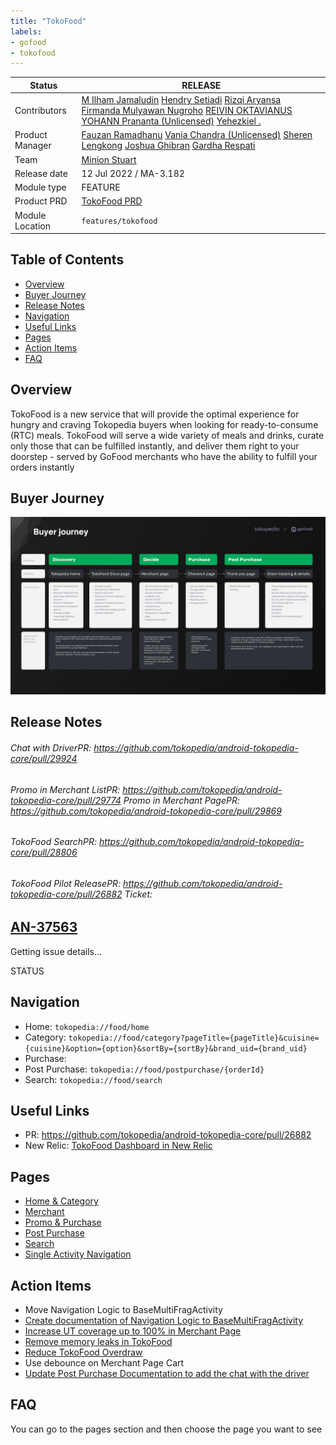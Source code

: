 ```yaml
---
title: "TokoFood"
labels:
- gofood
- tokofood
---
```



| **Status** | <!--start status:GREEN-->RELEASE<!--end status-->  |
| --- | --- |
| Contributors | [M Ilham Jamaludin](https://tokopedia.atlassian.net/wiki/people/5c87306ea329a40b8555c1ca?ref=confluence) [Hendry Setiadi](https://tokopedia.atlassian.net/wiki/people/5c94ae68999a3f2d4cae9b85?ref=confluence) [Rizqi Aryansa](https://tokopedia.atlassian.net/wiki/people/5e25ee87006fae0ca232e1ac?ref=confluence) [Firmanda Mulyawan Nugroho](https://tokopedia.atlassian.net/wiki/people/5d91c148fdfa560dcc3a040f?ref=confluence) [REIVIN OKTAVIANUS](https://tokopedia.atlassian.net/wiki/people/5dae89dab86cd40c2da5ad2f?ref=confluence) [YOHANN Prananta (Unlicensed)](https://tokopedia.atlassian.net/wiki/people/5de4eab04ae7b80d0d19f990?ref=confluence) [Yehezkiel .](https://tokopedia.atlassian.net/wiki/people/5c94aa7a7792242c8613ad14?ref=confluence)  |
| Product Manager | [Fauzan Ramadhanu](https://tokopedia.atlassian.net/wiki/people/5b6b99772f51d429dce93e93?ref=confluence) [Vania Chandra (Unlicensed)](https://tokopedia.atlassian.net/wiki/people/5c735c615b4c267532745762?ref=confluence) [Sheren Lengkong](https://tokopedia.atlassian.net/wiki/people/5de4c4a27474110e2311ebec?ref=confluence) [Joshua Ghibran](https://tokopedia.atlassian.net/wiki/people/70121:7d12fd85-be0a-4d0c-a14e-8279fe20ff69?ref=confluence) [Gardha Respati](https://tokopedia.atlassian.net/wiki/people/5bf669b40495101184444320?ref=confluence)  |
| Team | [Minion Stuart](https://tokopedia.atlassian.net/people/team/eeba862a-bd9d-472c-b901-415b15b1a37e?ref=directory&src=peopleMenu) |
| Release date | 12 Jul 2022 / <!--start status:GREY-->MA-3.182<!--end status-->  |
| Module type<br/> |  <!--start status:YELLOW-->FEATURE<!--end status--> |
| Product PRD | [TokoFood PRD](https://docs.google.com/document/d/1GnxJ1JUmOd8vCG0zpOl1K990w9ex4-YBsvf0XM_lvNU) |
| Module Location | `features/tokofood` |

## Table of Contents

- [Overview](https://tokopedia.atlassian.net/wiki/spaces/PA/pages/1989904172/TokoFood#%5BhardBreak%5DOverview)
- [Buyer Journey](https://tokopedia.atlassian.net/wiki/spaces/PA/pages/1989904172/TokoFood#%5BhardBreak%5DBuyer-Journey)
- [Release Notes](https://tokopedia.atlassian.net/wiki/spaces/PA/pages/1989904172/TokoFood#Release-Notes)
- [Navigation](https://tokopedia.atlassian.net/wiki/spaces/PA/pages/1989904172/TokoFood#Navigation)
- [Useful Links](https://tokopedia.atlassian.net/wiki/spaces/PA/pages/1989904172/TokoFood#Useful-Links)
- [Pages](https://tokopedia.atlassian.net/wiki/spaces/PA/pages/1989904172/TokoFood#Pages)
- [Action Items](https://tokopedia.atlassian.net/wiki/spaces/PA/pages/1989904172/TokoFood#Action-Items)
- [FAQ](https://tokopedia.atlassian.net/wiki/spaces/PA/pages/1989904172/TokoFood#FAQ)

## Overview

TokoFood is a new service that will provide the optimal experience for hungry and craving Tokopedia buyers when looking for ready-to-consume (RTC) meals. TokoFood will serve a wide variety of meals and drinks, curate only those that can be fulfilled instantly, and deliver them right to your doorstep - served by GoFood merchants who have the ability to fulfill your orders instantly

## Buyer Journey

![](res/2l7CMyhzSUGvac_6YSf-WG6ijvHE662tc-dJo_TfZr0ZOLR8EczxWpmnIVFl-y11JGRwJ32wldDWSk-FvTnHS_VmInz_qcEt0m0nk5gLPZoyQ1DPpz4c7J2FBMdzRK2mwc26RfRGHmm1xlFGOFL0ic-rgYjN1qTzKhjl1MElrBmRcUsyeXtONGAkKL9n)

## Release Notes

<!--start expand:9 January 2023 (MA-3.202)-->
###### Chat with DriverPR: <https://github.com/tokopedia/android-tokopedia-core/pull/29924>
<!--end expand-->

<!--start expand:MA-3.198 & MA-3.200-->
###### Promo in Merchant ListPR: <https://github.com/tokopedia/android-tokopedia-core/pull/29774> Promo in Merchant PagePR: <https://github.com/tokopedia/android-tokopedia-core/pull/29869>
<!--end expand-->

<!--start expand:6 Oktober 2022 (MA-3.195)-->
###### TokoFood SearchPR: <https://github.com/tokopedia/android-tokopedia-core/pull/28806>
<!--end expand-->

<!--start expand:12 July 2022 (MA-3.182)-->
###### TokoFood Pilot ReleasePR: <https://github.com/tokopedia/android-tokopedia-core/pull/26882> Ticket: 

 

 




 
 [AN-37563](https://tokopedia.atlassian.net/browse/AN-37563)
 -
 Getting issue details...

STATUS
<!--end expand-->

## **Navigation**

- Home: `tokopedia://food/home`
- Category: `tokopedia://food/category?pageTitle={pageTitle}&cuisine={cuisine}&option={option}&sortBy={sortBy}&brand_uid={brand_uid}`
- Purchase:
- Post Purchase: `tokopedia://food/postpurchase/{orderId}`
- Search: `tokopedia://food/search`

## **Useful Links**

- PR: <https://github.com/tokopedia/android-tokopedia-core/pull/26882>
- New Relic: [TokoFood Dashboard in New Relic](https://onenr.io/01wZV4vrAw6)

## **Pages**

- [Home & Category](https://tokopedia.atlassian.net/wiki/spaces/PA/pages/1989382558/Home+Category)
- [Merchant](https://tokopedia.atlassian.net/wiki/spaces/PA/pages/1989545980/Merchant+Decide)
- [Promo & Purchase](https://tokopedia.atlassian.net/wiki/spaces/PA/pages/1989840656/Purchase+Promo)
- [Post Purchase](/wiki/spaces/PA/pages/1990198460/Post+Purchase)
- [Search](https://tokopedia.atlassian.net/l/cp/EV1ajmEu)
- [Single Activity Navigation](https://tokopedia.atlassian.net/l/cp/UMF9DJkj)

## **Action Items**

- Move Navigation Logic to BaseMultiFragActivity
- [Create documentation of Navigation Logic to BaseMultiFragActivity](https://tokopedia.atlassian.net/l/cp/UMF9DJkj)
- [Increase UT coverage up to 100% in Merchant Page](https://tokopedia.atlassian.net/browse/AN-43396)
- [Remove memory leaks in TokoFood](https://tokopedia.atlassian.net/browse/AN-43568)
- [Reduce TokoFood Overdraw](https://tokopedia.atlassian.net/browse/AN-44599)
- Use debounce on Merchant Page Cart
- [Update Post Purchase Documentation to add the chat with the driver](https://tokopedia.atlassian.net/wiki/spaces/PA/pages/1990198460/Post+Purchase#Chat-with-Driver---9-January-2023-(MA-3.202))

## **FAQ**

<!--start expand:Where can we know for the other links; like Figma link, Trackers (thanos) link, GQL link, etc?-->
You can go to the pages section and then choose the page you want to see
<!--end expand-->

